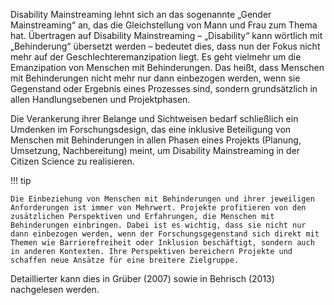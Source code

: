 Disability Mainstreaming lehnt sich an das sogenannte „Gender Mainstreaming“ an, das die Gleichstellung von Mann und Frau zum Thema hat. Übertragen auf Disability Mainstreaming – „Disability“ kann wörtlich mit „Behinderung“ übersetzt werden – bedeutet dies, dass nun der Fokus nicht mehr auf der Geschlechteremanzipation liegt. Es geht vielmehr um die Emanzipation von Menschen mit Behinderungen. Das heißt, dass Menschen mit Behinderungen nicht mehr nur dann einbezogen werden, wenn sie Gegenstand oder Ergebnis eines Prozesses sind, sondern grundsätzlich in allen Handlungsebenen und Projektphasen.

Die Verankerung ihrer Belange und Sichtweisen bedarf schließlich ein Umdenken im Forschungsdesign, das eine inklusive Beteiligung von Menschen mit Behinderungen in allen Phasen eines Projekts (Planung, Umsetzung, Nachbereitung) meint, um Disability Mainstreaming in der Citizen Science zu realisieren.

!!! tip
	
    Die Einbeziehung von Menschen mit Behinderungen und ihrer jeweiligen Anforderungen ist immer von Mehrwert. Projekte profitieren von den zusätzlichen Perspektiven und Erfahrungen, die Menschen mit Behinderungen einbringen. Dabei ist es wichtig, dass sie nicht nur dann einbezogen werden, wenn der Forschungsgegenstand sich direkt mit Themen wie Barrierefreiheit oder Inklusion beschäftigt, sondern auch in anderen Kontexten. Ihre Perspektiven bereichern Projekte und schaffen neue Ansätze für eine breitere Zielgruppe.

Detaillierter kann dies in Grüber (2007) sowie in Behrisch (2013) nachgelesen werden.